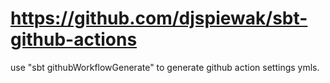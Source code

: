 # https://github.com/djspiewak/sbt-github-actions

use "sbt githubWorkflowGenerate" to generate  github action settings ymls.